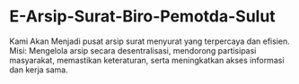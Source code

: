 # E-Arsip-Surat-Biro-Pemotda-Sulut
Kami Akan Menjadi pusat arsip surat menyurat yang terpercaya dan efisien. Misi: Mengelola arsip secara desentralisasi, mendorong partisipasi masyarakat, memastikan keteraturan, serta meningkatkan akses informasi dan kerja sama.
